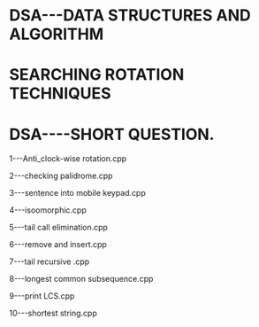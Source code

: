 # DSA---DATA STRUCTURES AND ALGORITHM

# SEARCHING ROTATION TECHNIQUES

# DSA----SHORT QUESTION.

1---Anti_clock-wise rotation.cpp

2---checking palidrome.cpp

3---sentence into mobile keypad.cpp

4---isoomorphic.cpp

5---tail call elimination.cpp

6---remove and insert.cpp

7---tail recursive .cpp

8---longest common subsequence.cpp

9---print LCS.cpp

10---shortest string.cpp
